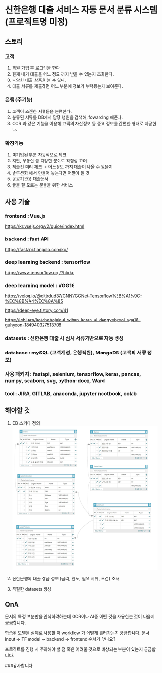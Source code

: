 신한은행 대출 서비스 자동 문서 분류 시스템 (프로젝트명 미정)
============= 


스토리
----


### 고객

1. 회원 가입 후 로그인을 한다
2. 현재 내가 대출을 어느 정도 까지 받을 수 있는지 조회한다.
3. 다양한 대출 상품을 볼 수 있다.
4. 대출 서류를 제출하면 어느 부분에 정보가 누락됬는지 보여준다.

### 은행 (주기능)

1. 고객이 스캔한 서류들을 분류한다.
2. 분류된 서류를 DB에서 담당 행원을 검색해, fowarding 해준다.
3. OCR 과 같은 기능을 이용해 고객의 자산정보 등 중요 정보를 간편한 형태로 제공한다.

### 확장기능

1. 미기입된 부분 자동적으로 체크
2. 재판, 부동산 등 다양한 분야로 확장성 고려
3. 제출전 미리 체크 → 어느정도 까지 대출이 나올 수 있을지
4. 솔루션화 해서 만들어 놓는다면 어필이 될 것
5. 공공기관용 대출문서
6. 글을 잘 모르는 분들을 위한 서비스

사용 기술
-------

### frontend : Vue.js

https://kr.vuejs.org/v2/guide/index.html

### backend : fast API

https://fastapi.tiangolo.com/ko/

### deep learning backend : tensorflow

https://www.tensorflow.org/?hl=ko

### deep learning model : VGG16

https://velog.io/@dltjrdud37/CNNVGGNet-Tensorflow%EB%A1%9C-%EC%8B%A4%EC%8A%B5

https://deep-eye.tistory.com/41

https://ichi.pro/ko/chobojaleul-wihan-keras-ui-dangyebyeol-vgg16-guhyeon-184940327513708

### datasets : 신한은행 대출 시 심사 서류기반으로 자동 생성

### database : mySQL (고객계정, 은행직원), MongoDB (고객의 서류 정보)

### 사용 패키지 : fastapi, selenium, tensorflow, keras, pandas, numpy, seaborn, svg, python-docx, Ward

### tool : JIRA, GITLAB, anaconda, jupyter nootbook, colab

해야할 것
------- 
1. DB 스키마 정의
![DB 이미지](./img/DB이미지.JPG)


2. 신한은행의 대출 상품 정보 (금리, 한도, 필요 서류, 조건) 조사
3. 적절한 datasets 생성

QnA
---
문서의 특정 부분만을 인식하려하는데 OCR이나 AI중 어떤 것을 사용한는 것이 나을지 궁금합니다.

학습된 모델을 실제로 사용할 때 workflow 가 어떻게 흘러가는지 궁금합니다. 문서 input -> TF model -> backend -> frontend 순서가 맞나요?

프로젝트를 진행 시 주의해야 할 점 혹은 어려울 것으로 예상되는 부분이 있는지 궁금합니다.


###감사합니다
